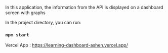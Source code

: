 In this application, the information from the API is displayed on a dashboard screen with graphs

In the project directory, you can run:

### `npm start`

Vercel App : https://learning-dashboard-ashen.vercel.app/
